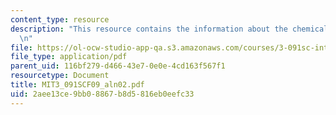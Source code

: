 ```yaml
---
content_type: resource
description: "This resource contains the information about the chemical bonding.\r\
  \n"
file: https://ol-ocw-studio-app-qa.s3.amazonaws.com/courses/3-091sc-introduction-to-solid-state-chemistry-fall-2010/2aee13ce9bb08867b8d5816eb0eefc33_MIT3_091SCF09_aln02.pdf
file_type: application/pdf
parent_uid: 116bf279-d466-43e7-0e0e-4cd163f567f1
resourcetype: Document
title: MIT3_091SCF09_aln02.pdf
uid: 2aee13ce-9bb0-8867-b8d5-816eb0eefc33
---
```

